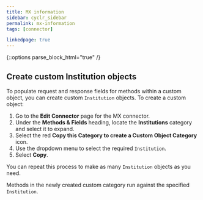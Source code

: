 ```yaml
---
title: MX information
sidebar: cyclr_sidebar
permalink: mx-information
tags: [connector]

linkedpage: true
---
```

{::options parse_block_html="true" /}
<section class="card">

## Create custom Institution objects

To populate request and response fields for methods within a custom object, you can create custom `Institution` objects. To create a custom object:

1. Go to the **Edit Connector** page for the MX connector.
2. Under the **Methods & Fields** heading, locate the **Institutions** category and select it to expand.
3. Select the red **Copy this Category to create a Custom Object Category** icon.
4. Use the dropdown menu to select the required `Institution`.
5. Select **Copy**.

You can repeat this process to make as many `Institution` objects as you need.

Methods in the newly created custom category run against the specified `Institution`.

</section>
